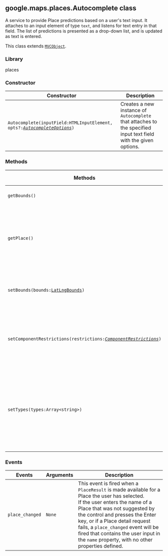 <h2 id="Autocomplete">
google.maps.places.Autocomplete
class
</h2><p>A service to provide Place predictions based on a user's text input. It attaches to an input element of type <code>text</code>, and listens for text entry in that field. The list of predictions is presented as a drop-down list, and is updated as text is entered.</p><p>This class extends
<code><a href="https://github.com/amenadiel/google-maps-documentation/blob/master/docs/google.maps.MVCObject.md">MVCObject</a></code>.
</p><h3 id="devsite_header_261">Library</h3><p>places</p><h3 id="devsite_header_262">Constructor</h3><table summary="class Autocomplete - Constructor" width="100%">
<thead>
<tr><th>Constructor</th>
<th>Description</th>
</tr></thead>
<tbody>
<tr>
<td><code>Autocomplete(inputField:HTMLInputElement, opts?:<a href="https://github.com/amenadiel/google-maps-documentation/blob/master/docs/google.maps.places.AutocompleteOptions.md"><em>AutocompleteOptions</em></a>)</code></td>
<td>Creates a new instance of <code>Autocomplete</code> that attaches to the specified input text field with the given options.</td>
</tr>
</tbody>
</table><h3 id="devsite_header_263">Methods</h3><table summary="class Autocomplete - Methods" width="100%">
<thead>
<tr><th>Methods</th>
<th>Return Value</th>
<th>Description</th>
</tr></thead>
<tbody>
<tr>
<td><code>getBounds()</code></td>
<td><code><a href="https://github.com/amenadiel/google-maps-documentation/blob/master/docs/google.maps.LatLngBounds.md">LatLngBounds</a></code></td>
<td>Returns the bounds to which predictions are biased.</td>
</tr>
<tr>
<td><code>getPlace()</code></td>
<td><code><a href="https://github.com/amenadiel/google-maps-documentation/blob/master/docs/google.maps.places.PlaceResult.md">PlaceResult</a></code></td>
<td>Returns the details of the Place selected by user if the details were successfully&nbsp;retrieved. Otherwise returns a stub Place object, with the <code>name</code> property set to the current value of the input field.</td>
</tr>
<tr>
<td><code>setBounds(bounds:<a href="https://github.com/amenadiel/google-maps-documentation/blob/master/docs/google.maps.LatLngBounds.md">LatLngBounds</a>)</code></td>
<td><code>None</code></td>
<td>Sets the preferred area within which to return Place results. Results are biased towards, but not restricted to, this area.</td>
</tr>
<tr>
<td><code>setComponentRestrictions(restrictions:<a href="https://github.com/amenadiel/google-maps-documentation/blob/master/docs/google.maps.places.ComponentRestrictions.md"><em>ComponentRestrictions</em></a>)</code></td>
<td><code>None</code></td>
<td>Sets the component restrictions. Component restrictions are used to restrict predictions to only those within the parent component. E.g., the country.</td>
</tr>
<tr>
<td><code>setTypes(types:Array&lt;string&gt;)</code></td>
<td><code>None</code></td>
<td>Sets the types of predictions to be returned. Supported types are '<code>establishment</code>' for businesses and '<code>geocode</code>' for addresses. If no type is specified, both types will be returned. The <code>setTypes</code> method accepts a single element array.</td>
</tr>
</tbody>
</table><h3 id="devsite_header_264">Events</h3><table summary="class Autocomplete - Events" width="100%">
<thead>
<tr><th>Events</th>
<th>Arguments</th>
<th>Description</th>
</tr></thead>
<tbody>
<tr>
<td><code>place_changed</code></td>
<td><code>None</code></td>
<td>This event is fired when a <code>PlaceResult</code> is made available for a Place the user has selected. <br>If the user enters the name of a Place that was not suggested by the control and presses the Enter key, or if a Place detail request fails, a <code>place_changed</code> event will be fired that contains the user input in the <code>name</code> property, with no other properties defined.<br></td>
</tr>
</tbody>
</table>